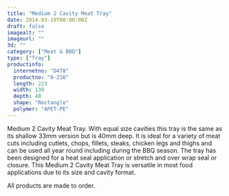 ```yaml
---
title: "Medium 2 Cavity Meat Tray"
date: 2014-03-18T00:00:00Z
draft: false
imagealt: ""
imageurl: ""
3d: ""
category: ["Meat & BBQ"]
type: ["Tray"]
productinfo:
  internetno: "D478"
  productno: "0-216"
  length: 223
  width: 138
  depth: 40
  shape: "Rectangle"
  polymer: "APET-PE"
---
```

Medium 2 Cavity Meat Tray. With equal size cavities this tray is the same as its shallow 33mm version but is 40mm deep. It is ideal for a variety of meat cuts including cutlets, chops, fillets, steaks, chicken legs and thighs and can be used all year round including during the BBQ season. The tray has been designed for a heat seal application or stretch and over wrap seal or closure. This Medium 2 Cavity Meat Tray is versatile in most food applications due to its size and cavity format.

All products are made to order.